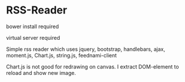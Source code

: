 # RSS-Reader

bower install required

virtual server required

Simple rss reader which uses jquery, bootstrap, handlebars, ajax, moment.js, Chart.js, string.js, feednami-client

Chart.js is not good for redrawing on canvas. I extract DOM-element to reload and show new image.
